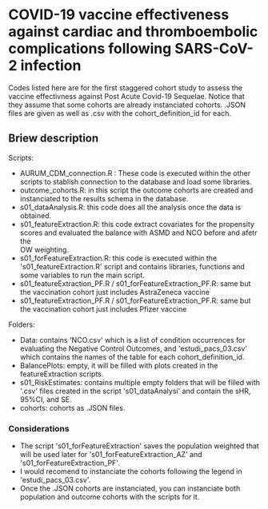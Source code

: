 # COVID-19 vaccine effectiveness against cardiac and thromboembolic complications following SARS-CoV-2 infection
Codes listed here are for the first staggered cohort study to assess the vaccine effectivness against Post Acute Covid-19 Sequelae. Notice that they assume that some cohorts are already instanciated cohorts. .JSON files are given as well as .csv with the cohort_definition_id for each.

## Briew description
Scripts:
  - AURUM_CDM_connection.R : These code is executed within the other scripts to stablish connection to the database and load some libraries.
  - outcome_cohorts.R: in this script the outcome cohorts are created and instanciated to the results schema in the database.
  - s01_dataAnalysis.R: this code does all the analysis once the data is obtained.
  - s01_featureExtraction.R: this code extract covariates for the propensity scores and evaluated the balance with ASMD and NCO before and afetr the        
                             OW weighting.
  - s01_forFeatureExtraction.R: this code is executed within the 's01_featureExtraction.R' script and contains libraries, functions and some 
                                variables to run the main script.
  - s01_featureExtraction_PF.R / s01_forFeatureExtraction_PF.R: same but the vaccination cohort just includes AstraZeneca vaccine  
  - s01_featureExtraction_PF.R / s01_forFeatureExtraction_PF.R: same but the vaccination cohort just includes Pfizer vaccine    
  
 Folders: 
  - Data: contains 'NCO.csv' which is a list of condition occurrences for evaluating the Negative Control Outcomes, and 'estudi_pacs_03.csv' which 
    contains the names of the table for each cohort_definition_id.
  - BalancePlots: empty, it will be filled with plots created in the featureExtraction scripts.
  - s01_RiskEstimates: contains multiple empty folders that will be filled with '.csv' files created in the script 's01_dataAnalysi' and contain the
                       sHR, 95%CI, and SE.
  - cohorts: cohorts as .JSON files.
 
  ### Considerations
  - The script 's01_forFeatureExtraction' saves the population weighted that will be used later for 's01_forFeatureExtraction_AZ' and 
    's01_forFeatureExtraction_PF'.
  - I would recomend to instanciate the cohorts following the legend in 'estudi_pacs_03.csv'.
  - Once the .JSON cohorts are instanciated, you can instanciate both population and outcome cohorts with the scripts for it. 
